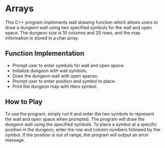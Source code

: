 # Arrays
This C++ program implements wall drawing function which allows users to draw a dungeon wall using two specified symbols for the wall and open space. The dungeon size is 10 columns and 20 rows, and the map information is stored in a char array.

## Function Implementation
* Prompt user to enter symbols for wall and open space.
* Initialize dungeon with wall symbols.
* Draw the dungeon wall with open spaces.
* Prompt user to enter position and symbol to place.
* Print the dungeon map with Hero symbol.

## How to Play
To use the program, simply run it and enter the two symbols to represent the wall and open space when prompted. The program will draw the dungeon wall using the specified symbols. To place a symbol at a specific position in the dungeon, enter the row and column numbers followed by the symbol. If the position is out of range, the program will output an error message.